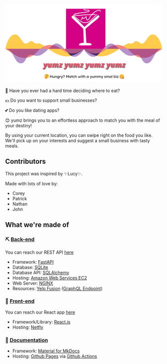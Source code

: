 [![header](https://github.com/Acts-College-Ministry/yumz/blob/main/docs/images/yumz_header.png?raw=true)](https://docs.yumz.tisuela.com/)

🤔 Have you ever had a hard time deciding where to eat? 

💵 Do you want to support small businesses? 

💕 Do you like dating apps? 

😊 yumz brings you to an effortless approach to match you with the meal of your destiny! 

By using your current location, you can swipe right on the food you like. We'll pick up on your interests and suggest a small business with tasty meals. 


## Contributors 
This project was inspired by ✨Lucy✨. 

Made with lots of love by:

* Corey
* Patrick
* Nathan
* John

## What we're made of

### ⛏ [Back-end](https://api.yumz.tisuela.com/)

You can reach our REST API [here](https://api.yumz.tisuela.com/)

* Framework: [FastAPI](https://fastapi.tiangolo.com/)
* Database: [SQLite](https://www.sqlite.org/index.html)
* Database API: [SQLAlchemy](https://www.sqlalchemy.org/)
* Hosting: [Amazon Web Services EC2](https://aws.amazon.com/ec2/)
* Web Server: [NGINX](https://www.nginx.com/)
* Resources: [Yelp Fusion](https://www.yelp.com/fusion) ([GraphQL Endpoint](https://www.yelp.com/developers/graphql/guides/intro))


### 🌟 [Front-end](https://yumz.netlify.app/)

You can reach our React app [here](https://yumz.netlify.app/)

* Framework/Library: [React.js](https://reactjs.org/)
* Hosting: [Netfly](https://www.netlify.com/)

### 📜 [Documentation](https://docs.yumz.tisuela.com/)

* Framework: [Material for MkDocs](https://squidfunk.github.io/mkdocs-material/)  
* Hosting: [Github Pages](https://pages.github.com/) via [Github Actions](https://github.com/features/actions)
